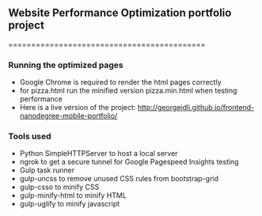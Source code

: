## Website Performance Optimization portfolio project
===========================================

### Running the optimized pages
- Google Chrome is required to render the html pages correctly
- for pizza.html run the minified version pizza.min.html when testing performance
- Here is a live version of the project:
    http://georgejdli.github.io/frontend-nanodegree-mobile-portfolio/

### Tools used
- Python SimpleHTTPServer to host a local server
- ngrok to get a secure tunnel for Google Pagespeed Insights testing
- Gulp task runner
- gulp-uncss to remove unused CSS rules from bootstrap-grid
- gulp-csso to minify CSS
- gulp-minify-html to minify HTML
- gulp-uglify to minify javascript



